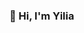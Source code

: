 ### 👋 Hi, I'm Yilia

<!--
- 👩🏻‍💻 A technical writer devoted myself to content marketing
- 🌱 ISFJ who loves staying alone but is also capable of collaborating in teamwork
- 🎮 Zelda, Splatoon, Luigi's Mansion, Overcooked, It Looks Two, Sky: Children of the Light
- 💗 Trying to keep fit by swimming, yoga, and other cardio
- 📸 Love photographing and writing my dairies with a camera
- 📫 How to reach me: linyajun@api7.ai
-->
